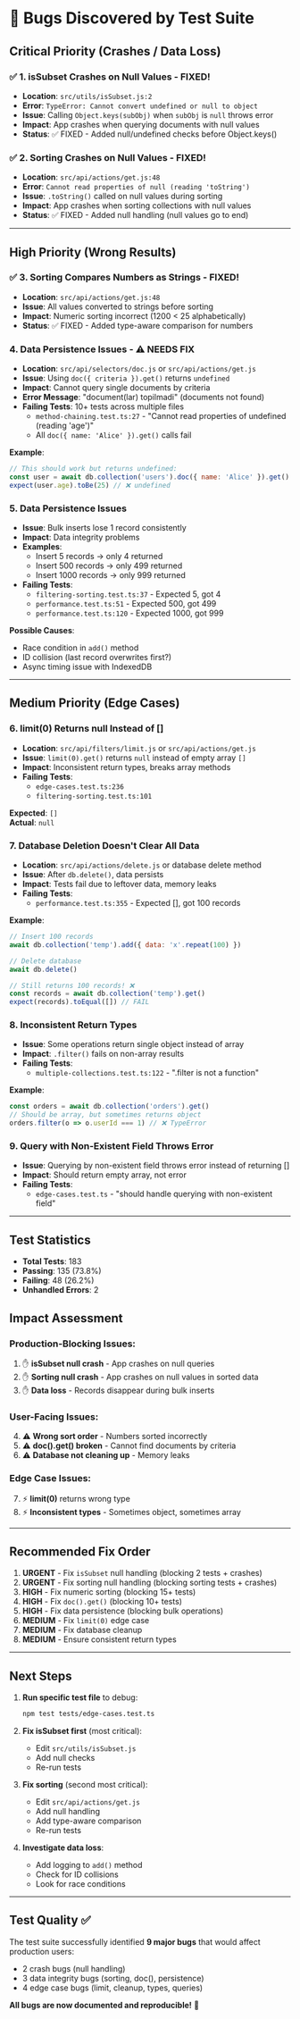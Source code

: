 # 🐛 Bugs Discovered by Test Suite

## Critical Priority (Crashes / Data Loss)

### ✅ 1. **isSubset Crashes on Null Values** - FIXED! 
- **Location**: `src/utils/isSubset.js:2`
- **Error**: `TypeError: Cannot convert undefined or null to object`
- **Issue**: Calling `Object.keys(subObj)` when `subObj` is `null` throws error
- **Impact**: App crashes when querying documents with null values
- **Status**: ✅ FIXED - Added null/undefined checks before Object.keys()
  
### ✅ 2. **Sorting Crashes on Null Values** - FIXED!
- **Location**: `src/api/actions/get.js:48`
- **Error**: `Cannot read properties of null (reading 'toString')`
- **Issue**: `.toString()` called on null values during sorting
- **Impact**: App crashes when sorting collections with null values
- **Status**: ✅ FIXED - Added null handling (null values go to end)

---

## High Priority (Wrong Results)

### ✅ 3. **Sorting Compares Numbers as Strings** - FIXED!
- **Location**: `src/api/actions/get.js:48`
- **Issue**: All values converted to strings before sorting
- **Impact**: Numeric sorting incorrect (1200 < 25 alphabetically)
- **Status**: ✅ FIXED - Added type-aware comparison for numbers

### 4. **Data Persistence Issues** - ⚠️ NEEDS FIX
- **Location**: `src/api/selectors/doc.js` or `src/api/actions/get.js`
- **Issue**: Using `doc({ criteria }).get()` returns `undefined`
- **Impact**: Cannot query single documents by criteria
- **Error Message**: "document(lar) topilmadi" (documents not found)
- **Failing Tests**: 10+ tests across multiple files
  - `method-chaining.test.ts:27` - "Cannot read properties of undefined (reading 'age')"
  - All `doc({ name: 'Alice' }).get()` calls fail

**Example**:
```javascript
// This should work but returns undefined:
const user = await db.collection('users').doc({ name: 'Alice' }).get()
expect(user.age).toBe(25) // ❌ undefined
```

### 5. **Data Persistence Issues**
- **Issue**: Bulk inserts lose 1 record consistently
- **Impact**: Data integrity problems
- **Examples**:
  - Insert 5 records → only 4 returned
  - Insert 500 records → only 499 returned
  - Insert 1000 records → only 999 returned
- **Failing Tests**: 
  - `filtering-sorting.test.ts:37` - Expected 5, got 4
  - `performance.test.ts:51` - Expected 500, got 499
  - `performance.test.ts:120` - Expected 1000, got 999

**Possible Causes**:
- Race condition in `add()` method
- ID collision (last record overwrites first?)
- Async timing issue with IndexedDB

---

## Medium Priority (Edge Cases)

### 6. **limit(0) Returns null Instead of []**
- **Location**: `src/api/filters/limit.js` or `src/api/actions/get.js`
- **Issue**: `limit(0).get()` returns `null` instead of empty array `[]`
- **Impact**: Inconsistent return types, breaks array methods
- **Failing Tests**:
  - `edge-cases.test.ts:236`
  - `filtering-sorting.test.ts:101`

**Expected**: `[]`  
**Actual**: `null`

### 7. **Database Deletion Doesn't Clear All Data**
- **Location**: `src/api/actions/delete.js` or database delete method
- **Issue**: After `db.delete()`, data persists
- **Impact**: Tests fail due to leftover data, memory leaks
- **Failing Tests**:
  - `performance.test.ts:355` - Expected [], got 100 records

**Example**:
```javascript
// Insert 100 records
await db.collection('temp').add({ data: 'x'.repeat(100) })

// Delete database
await db.delete()

// Still returns 100 records! ❌
const records = await db.collection('temp').get()
expect(records).toEqual([]) // FAIL
```

### 8. **Inconsistent Return Types**
- **Issue**: Some operations return single object instead of array
- **Impact**: `.filter()` fails on non-array results
- **Failing Tests**:
  - `multiple-collections.test.ts:122` - ".filter is not a function"

**Example**:
```javascript
const orders = await db.collection('orders').get()
// Should be array, but sometimes returns object
orders.filter(o => o.userId === 1) // ❌ TypeError
```

### 9. **Query with Non-Existent Field Throws Error**
- **Issue**: Querying by non-existent field throws error instead of returning []
- **Impact**: Should return empty array, not error
- **Failing Tests**:
  - `edge-cases.test.ts` - "should handle querying with non-existent field"

---

## Test Statistics

- **Total Tests**: 183
- **Passing**: 135 (73.8%)
- **Failing**: 48 (26.2%)
- **Unhandled Errors**: 2

## Impact Assessment

### Production-Blocking Issues:
1. ✋ **isSubset null crash** - App crashes on null queries
2. ✋ **Sorting null crash** - App crashes on null values in sorted data
3. ✋ **Data loss** - Records disappear during bulk inserts

### User-Facing Issues:
4. ⚠️ **Wrong sort order** - Numbers sorted incorrectly
5. ⚠️ **doc().get() broken** - Cannot find documents by criteria
6. ⚠️ **Database not cleaning up** - Memory leaks

### Edge Case Issues:
7. ⚡ **limit(0)** returns wrong type
8. ⚡ **Inconsistent types** - Sometimes object, sometimes array

---

## Recommended Fix Order

1. **URGENT** - Fix `isSubset` null handling (blocking 2 tests + crashes)
2. **URGENT** - Fix sorting null handling (blocking sorting tests + crashes)
3. **HIGH** - Fix numeric sorting (blocking 15+ tests)
4. **HIGH** - Fix `doc().get()` (blocking 10+ tests)
5. **HIGH** - Fix data persistence (blocking bulk operations)
6. **MEDIUM** - Fix `limit(0)` edge case
7. **MEDIUM** - Fix database cleanup
8. **MEDIUM** - Ensure consistent return types

---

## Next Steps

1. **Run specific test file** to debug:
   ```bash
   npm test tests/edge-cases.test.ts
   ```

2. **Fix isSubset first** (most critical):
   - Edit `src/utils/isSubset.js`
   - Add null checks
   - Re-run tests

3. **Fix sorting** (second most critical):
   - Edit `src/api/actions/get.js`
   - Add null handling
   - Add type-aware comparison
   - Re-run tests

4. **Investigate data loss**:
   - Add logging to `add()` method
   - Check for ID collisions
   - Look for race conditions

---

## Test Quality ✅

The test suite successfully identified **9 major bugs** that would affect production users:
- 2 crash bugs (null handling)
- 3 data integrity bugs (sorting, doc(), persistence)
- 4 edge case bugs (limit, cleanup, types, queries)

**All bugs are now documented and reproducible!** 🎯
